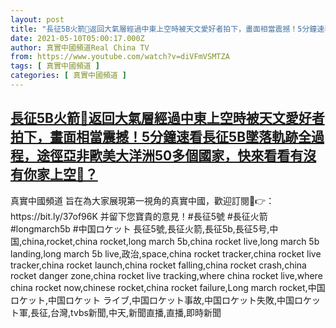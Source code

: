 ```yaml
---
layout: post
title: "長征5B火箭🚀返回大氣層經過中東上空時被天文愛好者拍下，畫面相當震撼！5分鐘速看長征5B墜落軌跡全過程，途徑亞非歐美大洋洲50多個國家，快來看看有沒有你家上空🧐？"
date: 2021-05-10T05:00:17.000Z
author: 真實中國頻道Real China TV
from: https://www.youtube.com/watch?v=diVFmVSMTZA
tags: [ 真實中國頻道 ]
categories: [ 真實中國頻道 ]
---
```

<!--1620622817000-->
[長征5B火箭🚀返回大氣層經過中東上空時被天文愛好者拍下，畫面相當震撼！5分鐘速看長征5B墜落軌跡全過程，途徑亞非歐美大洋洲50多個國家，快來看看有沒有你家上空🧐？](https://www.youtube.com/watch?v=diVFmVSMTZA)
------

<div>
真實中國頻道 旨在為大家展現第一視角的真實中國，歡迎訂閱💖👉：https://bit.ly/37of96K  并留下您寶貴的意見！#長征5號 #長征火箭 #longmarch5b #中国ロケット 長征5號,長征火箭,長征5b,長征5号,中国,china,rocket,china rocket,long march 5b,china rocket live,long march 5b landing,long march 5b live,政治,space,china rocket tracker,china rocket live tracker,china rocket launch,china rocket falling,china rocket crash,china rocket danger zone,china rocket live tracking,where china rocket live,where china rocket now,chinese rocket,china rocket failure,Long march rocket,中国ロケット,中国ロケット ライブ,中国ロケット事故,中国ロケット失敗,中国ロケット軍,長征,台灣,tvbs新聞,中天,新聞直播,直播,即時新聞
</div>
